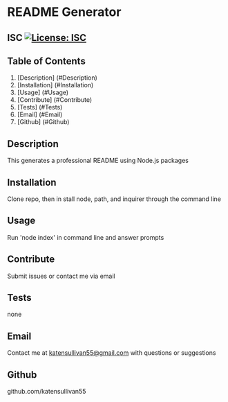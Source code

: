 # README Generator

## ISC [![License: ISC](https://img.shields.io/badge/License-ISC-blue.svg)](https://opensource.org/licenses/ISC)

## Table of Contents

1. [Description] (#Description)
2. [Installation] (#Installation)
3. [Usage] (#Usage)
4. [Contribute] (#Contribute)
5. [Tests] (#Tests)
6. [Email] (#Email)
7. [Github] (#Github)

## Description

This generates a professional README using Node.js packages

## Installation

Clone repo, then in stall node, path, and inquirer through the command line

## Usage

Run 'node index' in command line and answer prompts

## Contribute

Submit issues or contact me via email

## Tests

none

## Email

Contact me at katensullivan55@gmail.com with questions or suggestions

## Github

github.com/katensullivan55
